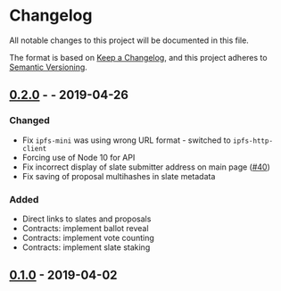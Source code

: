 # Changelog
All notable changes to this project will be documented in this file.

The format is based on [Keep a Changelog](https://keepachangelog.com/en/1.0.0/),
and this project adheres to [Semantic Versioning](https://semver.org/spec/v2.0.0.html).

## [0.2.0] - - 2019-04-26

### Changed
- Fix `ipfs-mini` was using wrong URL format - switched to `ipfs-http-client`
- Forcing use of Node 10 for API
- Fix incorrect display of slate submitter address on main page ([#40](https://github.com/ConsenSys/panvala/issues/40))
- Fix saving of proposal multihashes in slate metadata

### Added
- Direct links to slates and proposals
- Contracts: implement ballot reveal
- Contracts: implement vote counting
- Contracts: implement slate staking

## [0.1.0] - 2019-04-02

[Unreleased]: https://github.com/ConsenSys/panvala/compare/v0.2.0...develop
[0.2.0]: https://github.com/ConsenSys/panvala/releases/tag/v0.2.0
[0.1.0]: https://github.com/ConsenSys/panvala/releases/tag/v0.1.0
